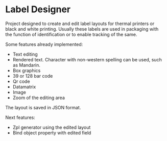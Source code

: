 # Label Designer

Project designed to create and edit label layouts for thermal printers or black and white printing.
Usually these labels are used in packaging with the function of identification or to enable tracking of the same.

Some features already implemented:
- Text editing
- Rendered text. Character with non-western spelling can be used, such as Mandarin.
- Box graphics
- 39 or 128 bar code
- Qr code
- Datamatrix
- Image
- Zoom of the editing area


The layout is saved in JSON format.

Next features:
- Zpl generator using the edited layout
- Bind object property with edited field
